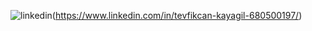 ![linkedin](https://img.shields.io/badge/Linkedin-000000?style=for-the-badge&logo=Linkedin&logoColor=white)(https://www.linkedin.com/in/tevfikcan-kayagil-680500197/)
